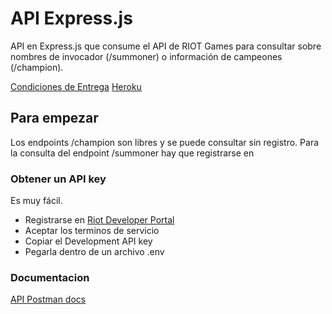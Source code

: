 # API Express.js

API en Express.js que consume el API de RIOT Games para consultar sobre nombres de invocador (/summoner) o información de campeones (/champion).

[Condiciones de Entrega](condiciones-entrega-api.pdf)
[Heroku](https://tup-lolcito.herokuapp.com/)

## Para empezar

Los endpoints /champion son libres y se puede consultar sin registro.
Para la consulta del endpoint /summoner hay que registrarse en 

### Obtener un API key

Es muy fácil.
- Registrarse en [Riot Developer Portal](https://developer.riotgames.com/)
- Aceptar los terminos de servicio
- Copiar el Development API key
- Pegarla dentro de un archivo .env

### Documentacion

[API Postman docs](https://documenter.getpostman.com/view/23525710/2s83S87WAK)